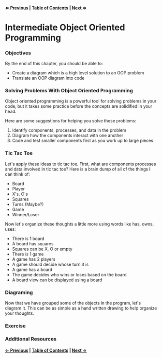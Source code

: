 #### [⇐ Previous](./08-prototypes.md) | [Table of Contents](./../readme.md) | [Next ⇒](./10-es2015.md)

# Intermediate Object Oriented Programming

### Objectives

By the end of this chapter, you should be able to:

* Create a diagram which is a high level solution to an OOP problem
* Translate an OOP diagram into code

### Solving Problems With Object Oriented Programming

Object oriented programming is a powerful tool for solving problems in your code, but it takes some practice before the concepts are solidified in your head.

Here are some suggestions for helping you solve these problems:

1. Identify components, processes, and data in the problem
2. Diagram how the components interact with one another
3. Code and test smaller components first as you work up to large pieces


### Tic Tac Toe

Let's apply these ideas to tic tac toe.  First, what are components processes and data involved in tic tac toe?  Here is a brain dump of all of the things I can think of:

* Board
* Player
* X's, O's
* Squares
* Turns (Maybe?)
* Game
* Winner/Loser

Now let's organize these thoughts a little more using words like has, owns, uses:

* There is 1 board
* A board has squares
* Squares can be X, O or empty
* There is 1 game
* A game has 2 players
* A game should decide whose turn it is
* A game has a board
* The game decides who wins or loses based on the board
* A board view can be displayed using a board


### Diagraming

Now that we have grouped some of the objects in the program, let's diagram it.  This can be as simple as a hand written drawing to help organize your thoughts.


### Exercise


### Additional Resources

#### [⇐ Previous](./08-prototypes.md) | [Table of Contents](./../readme.md) | [Next ⇒](./10-es2015.md)
